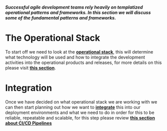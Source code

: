 **_Successful agile development teams rely heavily on templatized operational patterns and frameworks.
In this section we will discuss some of the fundamental patterns and frameworks._**

# The Operational Stack

To start off we need to look at the [**operational stack**](./Agile-Patterns-and-DevOPS-processes/The-Operational-Stacks.md), this will determine what technology will be used and how to integrate the development activities into the operational products and releases, for more details on this please visit [**this section**](./Agile-Patterns-and-DevOPS-processes/The-Operational-Stacks.md). 

# Integration

Once we have decided on what operational stack we are working with we can then start planning out how we want to [**integrate**](./Agile-Patterns-and-DevOPS-processes/CI-CD-Pipelines.md) this into our deployment environments and what we need to do in order for this to be reliable, repeatable and scalable, for this step please review [**this section about CI/CD Pipelines**](./Agile-Patterns-and-DevOPS-processes/CI-CD-Pipelines.md)



